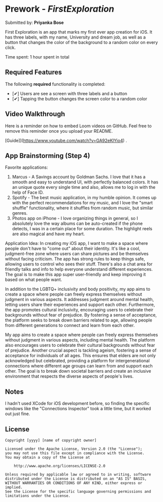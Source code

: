 # Prework - *FirstExploration*

Submitted by: **Priyanka Bose**

First Exploration is an app that marks my first ever app creation for iOS. It has three labels, with my name, University and dream job, as well as a button that changes the color of the background to a random color on every click.

Time spent: 1 hour spent in total

## Required Features

The following **required** functionality is completed:

- [✔] Users are see a screen with three labels and a button
- [✔] Tapping the button changes the screen color to a random color
 
## Video Walkthrough

Here is a reminder on how to embed Loom videos on GitHub. Feel free to remove this reminder once you upload your README. 

[Guide]](https://www.youtube.com/watch?v=GA92eKlYio4) .

## App Brainstorming (Step 4)

Favorite applications:
1. Marcus - A Savings account by Goldman Sachs. I love that it has a smooth and easy to understand UI, with perfectly balanced colors. It has an unique quote every single time and also, allows me to log in with the help of Face ID.
2. Spotify - The best music application, in my humble opinion. It comes up with the perfect recommendations for my music, and I love the "smart shuffle" functionality, where it shuffles from random music, but similar genres.
3. Photos app on iPhone - I love organizing things in general, so I absolutely love the way albums can be auto-created if the phone detects, I was in a certain place for some duration. The highlight reels are also magical and have my heart.

Application Idea:
In creating my iOS app, I want to make a space where people don't have to "come out" about their identity. It's like a cool, judgment-free zone where users can share pictures and be themselves without facing criticism. The app has strong rules to keep things safe, allowing users to control who sees their stuff. There's also a chat area for friendly talks and info to help everyone understand different experiences. The goal is to make this app super user-friendly and keep improving it based on what people want.

In addition to the LGBTQ+ inclusivity and body positivity, my app aims to create a space where people can freely express themselves without judgment in various aspects. It addresses judgment around mental health, letting users share their experiences and support each other. Furthermore, the app promotes cultural inclusivity, encouraging users to celebrate their backgrounds without fear of prejudice. By fostering a sense of acceptance, the platform seeks to break down barriers related to age, allowing people from different generations to connect and learn from each other.

My app aims to create a space where people can freely express themselves without judgment in various aspects, including mental health. The platform also encourages users to celebrate their cultural backgrounds without fear of prejudice. Another crucial aspect is tackling ageism, fostering a sense of acceptance for individuals of all ages. This ensures that elders are not only acknowledged but celebrated, providing a platform for intergenerational connections where different age groups can learn from and support each other. The goal is to break down societal barriers and create an inclusive environment that respects the diverse aspects of people's lives.

## Notes

I hadn't used XCode for iOS development before, so finding the specific windows like the "Connections Inspector" took a little time, but it worked out just fine.

## License

    Copyright [yyyy] [name of copyright owner]

    Licensed under the Apache License, Version 2.0 (the "License");
    you may not use this file except in compliance with the License.
    You may obtain a copy of the License at

        http://www.apache.org/licenses/LICENSE-2.0

    Unless required by applicable law or agreed to in writing, software
    distributed under the License is distributed on an "AS IS" BASIS,
    WITHOUT WARRANTIES OR CONDITIONS OF ANY KIND, either express or implied.
    See the License for the specific language governing permissions and
    limitations under the License.
